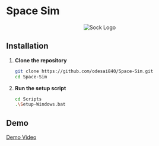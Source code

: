 # Space Sim

<div align="center">
  <img src="Assets/Branding/sockenginelogo.png" alt="Sock Logo">
</div>

## Installation

1. **Clone the repository**

   ```sh
   git clone https://github.com/odesai840/Space-Sim.git
   cd Space-Sim
   ```

2. **Run the setup script**
   
   ```sh
   cd Scripts
   .\Setup-Windows.bat
   ```

## Demo

[Demo Video](https://drive.google.com/file/d/176r7RXE_vjYYGsJE-rdD0if1Y84itqY0/view?usp=sharing)
